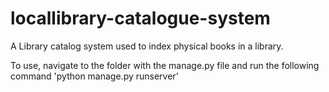 # locallibrary-catalogue-system
 A Library catalog system used to index physical books in a library.
 
 To use, navigate to the folder with the manage.py file and run the following command 'python manage.py runserver'
